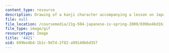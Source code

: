 ```yaml
---
content_type: resource
description: Drawing of a kanji character accompanying a lesson on Japanese.
file: null
file_location: /coursemedia/21g-504-japanese-iv-spring-2009/699be4bd1b1c9d7d2f82a99140b6d357_4421.gif
file_type: image/gif
resourcetype: Image
title: '4421'
uid: 699be4bd-1b1c-9d7d-2f82-a99140b6d357
---
```

